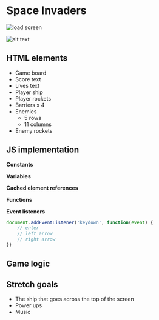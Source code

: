 # Space Invaders

![load screen](https://i.imgur.com/mC8wVG9.png)

![alt text](https://i.imgur.com/t8AKogM.png)

## HTML elements

- Game board
- Score text
- Lives text
- Player ship
- Player rockets
- Barriers x 4
- Enemies
    - 5 rows
    - 11 columns
- Enemy rockets  

## JS implementation

**Constants**

**Variables**

**Cached element references**

**Functions**

**Event listeners**

```javascript
document.addEventListener('keydown', function(event) {
    // enter
    // left arrow
    // right arrow
})    
```    
 


## Game logic



## Stretch goals

- The ship that goes across the top of the screen
- Power ups
- Music


